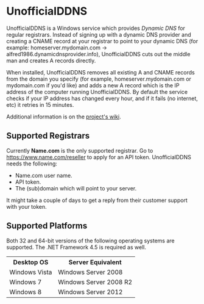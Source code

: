 UnofficialDDNS
==============

UnofficialDDNS is a Windows service which provides *Dynamic DNS* for regular registrars. Instead of signing up with a
dynamic DNS provider and creating a CNAME record at your registrar to point to your dynamic DNS (for example:
homeserver.mydomain.com -> alfred1986.dynamicdnsprovider.info), UnofficialDDNS cuts out the middle man and creates A
records directly.

When installed, UnofficialDDNS removes all existing A and CNAME records from the domain you specify (for example,
homeserver.mydomain.com or mydomain.com if you'd like) and adds a new A record which is the IP address of the computer
running UnofficialDDNS. By default the service checks if your IP address has changed every hour, and if it fails (no
internet, etc) it retries in 15 minutes.

Additional information is on the [project's wiki](https://github.com/Robpol86/UnofficialDDNS/wiki).


Supported Registrars
--------------------

Currently **Name.com** is the only supported registrar. Go to https://www.name.com/reseller to apply for an API token.
UnofficialDDNS needs the following:
* Name.com user name.
* API token.
* The (sub)domain which will point to your server.

It might take a couple of days to get a reply from their customer support with your token.


Supported Platforms
-------------------

Both 32 and 64-bit versions of the following operating systems are supported. The .NET Framework 4.5 is required as
well.
<table>
    <tr>
        <th style="text-align:center;">Desktop OS</th>
        <th style="text-align:center;">Server Equivalent</th>
    </tr>
    <tr><td>Windows Vista</td><td>Windows Server 2008</td></tr>
    <tr><td>Windows 7</td><td>Windows Server 2008 R2</td></tr>
    <tr><td>Windows 8</td><td>Windows Server 2012</td></tr>
</table>
